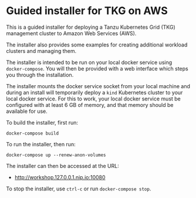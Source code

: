 Guided installer for TKG on AWS
===============================

This is a guided installer for deploying a Tanzu Kubernetes Grid (TKG)
management cluster to Amazon Web Services (AWS).

The installer also provides some examples for creating additional workload
clusters and managing them.

The installer is intended to be run on your local docker service using
``docker-compose``. You will then be provided with a web interface which
steps you through the installation.

The installer mounts the docker service socket from your local machine and
during an install will temporarily deploy a ``kind`` Kubernetes cluster to
your local docker service. For this to work, your local docker service must
be configured with at least 6 GB of memory, and that memory should be
available for use.

To build the installer, first run:

```
docker-compose build
```

To run the installer, then run:

```
docker-compose up --renew-anon-volumes
```

The installer can then be accessed at the URL:

* http://workshop.127.0.0.1.nip.io:10080

To stop the installer, use ``ctrl-c`` or run ``docker-compose stop``.
